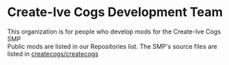# Create-Ive Cogs Development Team
This organization is for people who develop mods for the Create-Ive Cogs SMP  
Public mods are listed in our Repositories list. The SMP's source files are listed in [createcogs/createcogs](https://github.com/createcogs/createcogs)

